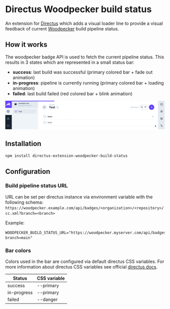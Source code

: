 # Directus Woodpecker build status
An extension for [Directus](https://github.com/directus/directus) which adds a visual loader line to provide a visual feedback of current [Woodpecker](https://github.com/woodpecker-ci/woodpecker) build pipeline status.

## How it works
The woodpecker badge API is used to fetch the current pipeline status.
This results in 3 states which are represented in a small status bar:
* **success**: last build was successful (primary colored bar + fade out animation)
* **in-progress**: pipeline is currently running (primary colored bar + loading animation)
* **failed**: last build failed (red colored bar + blink animation)

![Loading bar demo](doc/demo.gif)

## Installation
```shell
npm install directus-extension-woodpecker-build-status
```
## Configuration

### Build pipeline status URL
URL can be set per directus instance via environment variable with the following schema:    
``https://woodpecker.example.com/api/badges/<organization>/<repository>/cc.xml?branch=<branch>``  

Example:
```shell
WOODPECKER_BUILD_STATUS_URL="https://woodpecker.myserver.com/api/badges/myorg/myrepo/cc.xml?branch=main"
```

### Bar colors
Colors used in the bar are configured via default directus CSS variables.
For more information about directus CSS variables see official [directus docs](https://docs.directus.io/extensions/themes.html#project-styling).

| Status      | CSS variable |
|-------------|--------------|
| success     | --primary    |
| in-progress | --primary    |
| failed      | --danger     |
